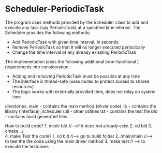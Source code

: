 # Scheduler-PeriodicTask

The program uses methods provided by the Scheduler class to add and execute any task (say PeriodicTask) at a specified time interval. The Scheduler provides the following methods:
   - Add PeriodicTask with given time interval, in seconds
   - Remove PeriodicTask so that it will no longer executed periodically
   - Change the time interval of any already exissting PeriodicTask
   
The implementation takes the following additional (non-functional ) requirements into consideration:
   - Adding and removing PeriodicTask must be possible at any time
   - The interface is thread-safe (uses mutex to protect access to shared resources)
   - The logic works with externally provided time, does not relay on system time
   
directories:
         main - contains the main method (driver code)
	 lib - contains the library (interface), scheduler 
         util - other utilities
	 tst - contains the test file 
	 bld - contains build generated files
   
How to build code?
          1. mkdir bld  //-->if it does not already exist
          2. cd bld
	  3. cmake ../.  
          4. make
Test the code?
          1. cd bld   //--> go to build folder
	  2../main/main  //--> to test the the code using the main driver method 
	  3. make test  // --> to execute the testcases

